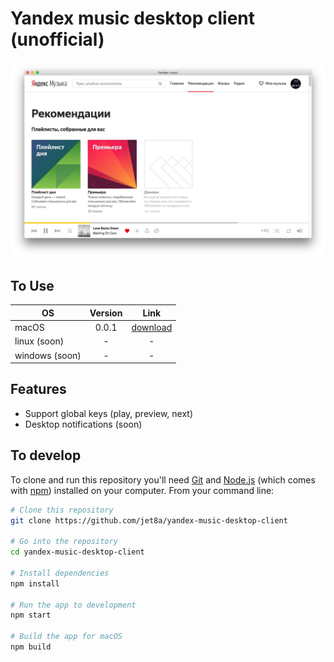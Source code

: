 # Yandex music desktop client (unofficial)

![yandex music desktop client screenshot](/screenshots/1.jpg?raw=true)

## To Use

| OS             | Version       | Link                                       |
| -------------- |:-------------:| :----------------------------------------: |
| macOS          | 0.0.1         | [download](/builds/mac/0.0.1.zip?raw=true) |
| linux (soon)   | -             | -                                          |
| windows (soon) | -             | -                                          |

## Features
* Support global keys (play, preview, next)
* Desktop notifications (soon)

## To develop

To clone and run this repository you'll need [Git](https://git-scm.com) and [Node.js](https://nodejs.org/en/download/) (which comes with [npm](http://npmjs.com)) installed on your computer. From your command line:

```bash
# Clone this repository
git clone https://github.com/jet8a/yandex-music-desktop-client

# Go into the repository
cd yandex-music-desktop-client

# Install dependencies
npm install

# Run the app to development
npm start

# Build the app for macOS
npm build
```

